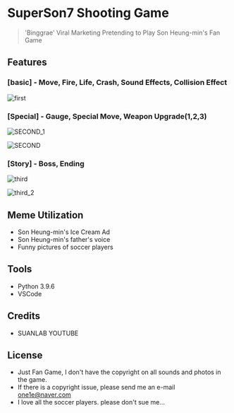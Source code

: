 # SuperSon7 Shooting Game 

> 'Binggrae' Viral Marketing Pretending to Play Son Heung-min's Fan Game
  
## Features

### [basic] - Move, Fire, Life, Crash, Sound Effects, Collision Effect

![first](https://user-images.githubusercontent.com/87745990/127656977-4048553f-e03c-4871-8dce-4af5b7863687.gif)



### [Special] - Gauge, Special Move, Weapon Upgrade(1,2,3)

![SECOND_1](https://user-images.githubusercontent.com/87745990/127659473-c5ae95fe-1d67-4993-8152-9b00b55964c5.gif)

![SECOND](https://user-images.githubusercontent.com/87745990/127659582-e3bc95d4-2498-474a-8c1b-755d0d9c8ca9.gif)


### [Story] - Boss, Ending

![third](https://user-images.githubusercontent.com/87745990/127661412-8c798ecc-7bbd-4c23-a7d5-131a64c3e335.gif)

![third_2](https://user-images.githubusercontent.com/87745990/127661460-21e58448-5a0e-4a65-8020-e0a664556a86.gif)



## Meme Utilization

- Son Heung-min's Ice Cream Ad
- Son Heung-min's father's voice
- Funny pictures of soccer players


## Tools

- Python 3.9.6
- VSCode

## Credits

- SUANLAB YOUTUBE 

## License
- Just Fan Game, I don't have the copyright on all sounds and photos in the game.
- If there is a copyright issue, please send me an e-mail one1e@naver.com 
- I love all the soccer players. please don't sue me...
